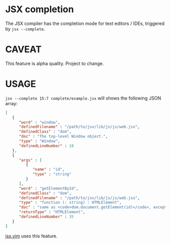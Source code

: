 # JSX completion

The JSX compiler has the completion mode for text editors / IDEs,
triggered by `jsx --complete`.

# CAVEAT

This feature is alpha quality. Project to change.

# USAGE

`jsx --complete 15:7 complete/example.jsx` will shows the following JSON array:

```json
[
   {
      "word" : "window",
      "definedFilename" : "/path/to/jsx/lib/js/js/web.jsx",
      "definedClass" : "dom",
      "doc" : "The top-level Window object.",
      "type" : "Window",
      "definedLineNumber" : 18
   },
   {
      "args" : [
         {
            "name" : "id",
            "type" : "string"
         }
      ],
      "word" : "getElementById",
      "definedClass" : "dom",
      "definedFilename" : "/path/to/jsx/lib/js/js/web.jsx",
      "type" : "function (: string) : HTMLElement",
      "doc" : "same as <code>dom.document.getElement(id)</code>, except returns <code>HTMLElement</code>.",
      "returnType" : "HTMLElement",
      "definedLineNumber" : 35
   }
]
```

[jsx.vim](https://github.com/jsx/jsx.vim/blob/master/autoload/jsx.vim) uses this feature.
